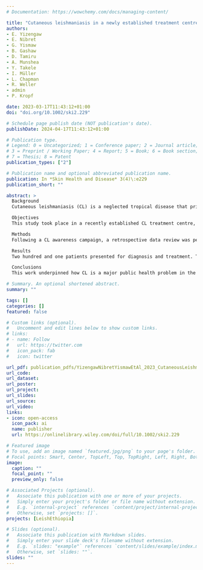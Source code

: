 ```yaml
---
# Documentation: https://wowchemy.com/docs/managing-content/

title: "Cutaneous leishmaniasis in a newly established treatment centre in the Lay Gayint district, Northwest Ethiopia"
authors: 
- E. Yizengaw
- E. Nibret
- G. Yismaw
- B. Gashaw
- D. Tamiru
- A. Munshea
- Y. Takele
- I. Müller
- L. Chapman
- R. Weller
- admin
- P. Kropf

date: 2023-03-17T11:43:12+01:00
doi: "doi.org/10.1002/ski2.229"

# Schedule page publish date (NOT publication's date).
publishDate: 2024-04-17T11:43:12+01:00

# Publication type.
# Legend: 0 = Uncategorized; 1 = Conference paper; 2 = Journal article;
# 3 = Preprint / Working Paper; 4 = Report; 5 = Book; 6 = Book section;
# 7 = Thesis; 8 = Patent
publication_types: ["2"]

# Publication name and optional abbreviated publication name.
publication: In *Skin Health and Disease* 3(4)\:e229
publication_short: ""

abstract: >
  Background
  Cutaneous leishmaniasis (CL) is a neglected tropical disease that primarily affects the most vulnerable populations. In Ethiopia, where this study took place, CL is an important health problem, however, the incidence of CL is poorly monitored.

  Objectives
  This study took place in a recently established CL treatment centre, at Nefas Mewcha Hospital, Lay Gayint. This area was considered to be endemic for CL, however, no cases of CL from Lay Gayint had previously been officially reported to the Amhara Regional Health Bureau.

  Methods
  Following a CL awareness campaign, a retrospective data review was performed of patients presenting to this centre between July 2019 and March 2021. Basic demographic and clinical data were collected by a nurse and recorded in the logbook of the CL treatment centre.

  Results
  Two hundred and one patients presented for diagnosis and treatment. The age of the patients ranged from 2 to 75 years and 63.2% were males. Most patients were between 10- and 19-years-old. The majority (79.1%) of the patients presented with localised cutaneous leishmaniasis and 20.9% with mucocutaneous leishmaniasis. 98% of the patients tested positive for Leishmania parasites by microscopy.

  Conclusions
  This work underpinned how CL is a major public health problem in the Lay Gayint district. It also shows that raising awareness about CL in the community and providing diagnosis and treatment encouraged patients to travel to seek diagnosis and treatment.

# Summary. An optional shortened abstract.
summary: ""

tags: []
categories: []
featured: false

# Custom links (optional).
#   Uncomment and edit lines below to show custom links.
# links:
# - name: Follow
#   url: https://twitter.com
#   icon_pack: fab
#   icon: twitter

url_pdf: publication_pdfs/YizengawNibretYismawEtAl_2023_CutaneousLeishmaniasisInANewlyEstablishedTreatmentCentreInTheLayGayintDistrictNWEthiopia_SkinHealthAndDisease.pdf
url_code:
url_dataset:
url_poster:
url_project:
url_slides:
url_source:
url_video:
links:
- icon: open-access
  icon_pack: ai
  name: publisher
  url: https://onlinelibrary.wiley.com/doi/full/10.1002/ski2.229

# Featured image
# To use, add an image named `featured.jpg/png` to your page's folder. 
# Focal points: Smart, Center, TopLeft, Top, TopRight, Left, Right, BottomLeft, Bottom, BottomRight.
image:
  caption: ""
  focal_point: ""
  preview_only: false

# Associated Projects (optional).
#   Associate this publication with one or more of your projects.
#   Simply enter your project's folder or file name without extension.
#   E.g. `internal-project` references `content/project/internal-project/index.md`.
#   Otherwise, set `projects: []`.
projects: [LeishEthiopia]

# Slides (optional).
#   Associate this publication with Markdown slides.
#   Simply enter your slide deck's filename without extension.
#   E.g. `slides: "example"` references `content/slides/example/index.md`.
#   Otherwise, set `slides: ""`.
slides: ""
---
```


